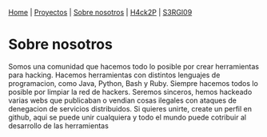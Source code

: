 [Home](index.md) | [Proyectos](Proyectos) | [Sobre nosotros](sobrenosotros) | [H4ck2P](h4ck2p) | [S3RGI09](https://s3rgi09.github.io/)

# Sobre nosotros
Somos una comunidad que hacemos todo lo posible por crear herramientas para hacking. Hacemos herramientas con distintos lenguajes de programacion, como
Java, Python, Bash y Ruby. Siempre hacemos todos lo posible por limpiar la red de hackers. Seremos sinceros, hemos hackeado varias webs que publicaban o vendian
cosas ilegales con ataques de denegacion de servicios distribuidos. Si quieres unirte, create un perfil en github, aqui se puede unir cualquiera y todo el
mundo puede cotribuir al desarrollo de las herramientas
